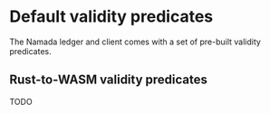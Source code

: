 # Default validity predicates

The Namada ledger and client comes with a set of pre-built validity predicates.

## Rust-to-WASM validity predicates

TODO
